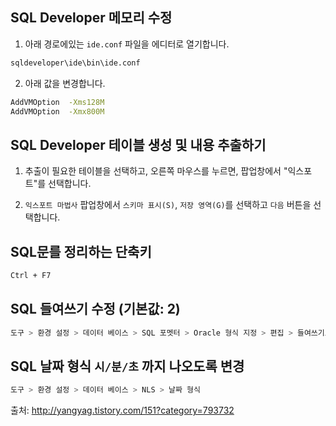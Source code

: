 ## SQL Developer 메모리 수정

1. 아래 경로에있는 `ide.conf` 파일을 에디터로 열기합니다.
~~~bash
sqldeveloper\ide\bin\ide.conf
~~~

2. 아래 값을 변경합니다.
~~~bash
AddVMOption  -Xms128M
AddVMOption  -Xmx800M
~~~

## SQL Developer 테이블 생성 및 내용 추출하기
1. 추출이 필요한 테이블을 선택하고, 오른쪽 마우스를 누르면, 팝업창에서 "익스포트"를 선택합니다.

2. `익스포트 마법사` 팝업창에서 `스키마 표시(S)`, `저장 영역(G)`를 선택하고 `다음` 버튼을 선택합니다.

## SQL문를 정리하는 단축키
~~~bash
Ctrl + F7
~~~

## SQL 들여쓰기 수정 (기본값: 2)
~~~bash
도구 > 환경 설정 > 데이터 베이스 > SQL 포멧터 > Oracle 형식 지정 > 편집 > 들여쓰기로 들어가서 변경
~~~

## SQL 날짜 형식 `시/분/초` 까지 나오도록 변경
~~~bash
도구 > 환경 설정 > 데이터 베이스 > NLS > 날짜 형식
~~~

출처: http://yangyag.tistory.com/151?category=793732